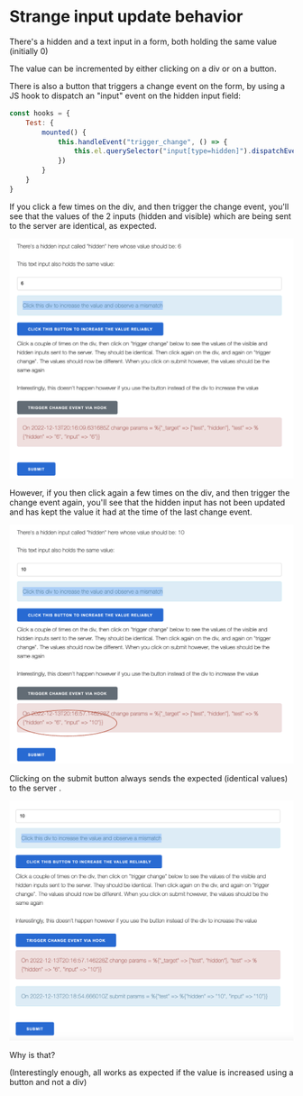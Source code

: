 # Strange input update behavior

There's a hidden and a text input in a form, both holding the same value (initially 0)

The value can be incremented by either clicking on a div or on a button.

There is also a button that triggers a change event on the form, by using a JS hook to dispatch an "input" event on the hidden input field:

```js
const hooks = {
    Test: {
        mounted() {
            this.handleEvent("trigger_change", () => {
                this.el.querySelector("input[type=hidden]").dispatchEvent(new Event('input', {bubbles: true}))
            })
        }
    }
}
```

If you click a few times on the div, and then trigger the change event, you'll see that the values of the 2 inputs (hidden and visible)
which are being sent to the server are identical, as expected.

![ok](./ok.png)

However, if you then click again a few times on the div, and then trigger the change event again, you'll see that the hidden input has not been updated and has kept the value it had at the time of the last change event.

![mismatch](./mismatch.png)

Clicking on the submit button always sends the expected (identical values) to the server .

![submit](./submit.png)

Why is that?

(Interestingly enough, all works as expected if the value is increased using a button and not a div)

